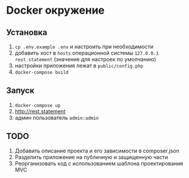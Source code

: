 # Docker окружение

## Установка
1. `cp .env.example .env` и настроить при необходимости
1. добавить хост в `hosts` операционной системы `127.0.0.1 rest.statement` (значение для настроек по умолчанию)
1. настройки приложения лежат в `public/config.php`
1. `docker-compose build`

## Запуск
1. `docker-compose up`
1. http://rest.statement
1. админ пользователь `admin:admin`

## TODO
1. Добавить описание проекта и его зависимости в composer.json
1. Разделить приложение на публичную и защищенную части
1. Реорганизовать код с использованием шаблона проектирования MVC
